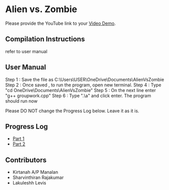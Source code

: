 # Alien vs. Zombie


Please provide the YouTube link to your [Video Demo](https://youtu.be/TpNwFLncdQs).

## Compilation Instructions
 
 refer to user manual

## User Manual

Step 1 : Save the file as C:\Users\USER\OneDrive\Documents\AlienVsZombie
Step 2 : Once saved , to run the program, open new terminal.
Step 4 : Type "cd OneDrive\Documents\AlienVsZombie"
Step 5 : On the next line enter "g++ groupwork.cpp"
Step 6 : Type ".\a" and click enter.
The program should run now
 
Please DO NOT change the Progress Log below. Leave it as it is.

## Progress Log

- [Part 1](PART1.md)
- [Part 2](PART2.md)

## Contributors

- Kirtanah A/P Manalan
- Sharvinthiran Rajakumar
- Lakuleshh Levis

